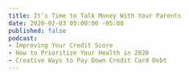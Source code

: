 ```yaml
---
title: It’s Time to Talk Money With Your Parents
date: 2020-02-03 05:00:00 -05:00
published: false
podcast:
- Improving Your Credit Score
- How to Prioritize Your Health in 2020
- Creative Ways to Pay Down Credit Card Debt
---
```


